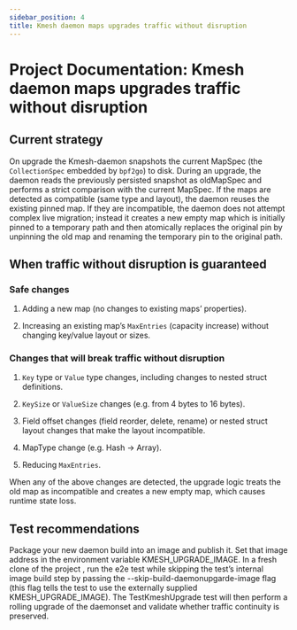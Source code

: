 ```yaml
---
sidebar_position: 4
title: Kmesh daemon maps upgrades traffic without disruption
---
```


# Project Documentation: Kmesh daemon maps upgrades traffic without disruption

## Current strategy

On upgrade the Kmesh-daemon snapshots the current MapSpec (the `CollectionSpec` embedded by `bpf2go`) to disk. During an upgrade, the daemon reads the previously persisted snapshot as oldMapSpec and performs a strict comparison with the current MapSpec. If the maps are detected as compatible (same type and layout), the daemon reuses the existing pinned map. If they are incompatible, the daemon does not attempt complex live migration; instead it creates a new empty map which is initially pinned to a temporary path and then atomically replaces the original pin by unpinning the old map and renaming the temporary pin to the original path.

## When traffic without disruption is guaranteed

### Safe changes

1. Adding a new map (no changes to existing maps’ properties).

2. Increasing an existing map’s `MaxEntries` (capacity increase) without changing key/value layout or sizes.

### Changes that will break traffic without disruption

1. `Key` type or `Value` type changes, including changes to nested struct definitions.

2. `KeySize` or `ValueSize` changes (e.g. from 4 bytes to 16 bytes).

3. Field offset changes (field reorder, delete, rename) or nested struct layout changes that make the layout incompatible.

4. MapType change (e.g. Hash → Array).

5. Reducing `MaxEntries`.

When any of the above changes are detected, the upgrade logic treats the old map as incompatible and creates a new empty map, which causes runtime state loss.

## Test recommendations

Package your new daemon build into an image and publish it. Set that image address in the environment variable KMESH_UPGRADE_IMAGE. In a fresh clone of the project , run the e2e test while skipping the test’s internal image build step by passing the --skip-build-daemonupgarde-image flag (this flag tells the test to use the externally supplied KMESH_UPGRADE_IMAGE). The TestKmeshUpgrade test will then perform a rolling upgrade of the daemonset and validate whether traffic continuity is preserved.
